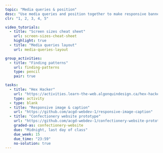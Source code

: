 ```yaml
---
topic: "Media queries & position"
desc: "Use media queries and position together to make responsive banners & layouts."
clr: "1, 2, 3, 4, 5"

video_tutorials:
  - title: "Screen sizes cheat sheet"
    url: screen-sizes-cheat-sheet
    highlight: true
  - title: "Media queries layout"
    url: media-queries-layout

group_activities:
  - title: "Finding patterns"
    url: finding-patterns
    type: pencil
    pair: true

tasks:
  - title: "Hex Hacker"
    url: "https://activities.learn-the-web.algonquindesign.ca/hex-hacker/"
    type: activity
  - type: blank
  - title: "Responsive image & caption"
    url: "https://github.com/acgd-webdev-1/responsive-image-caption"
  - title: "Confectionery website prototype"
    url: "https://github.com/acgd-webdev-1/confectionery-website-prototype"
    graded-as: confectionery-website
    due: "Midnight, last day of class"
    due_week: 15
    due_time: "23:59"
    no-solution: true
---
```

